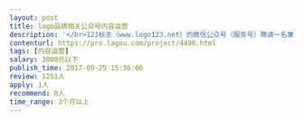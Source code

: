 ```yaml
---                
layout: post       
title: logo品牌相关公众号内容运营           
description: '</br>123标志（www.logo123.net）的微信公众号（服务号）聘请一名兼职内容运营。在家工作， 主要是收集整理一些与中小企业品牌建设，logo设计相关的行业干货文章以每周2篇的频率推送公众号。报酬2400元/月。希望有公众号运营经验的个人长期合作。希望你：</br>* 熟悉了解logo设计行业。 </br>* 丰富的公众号运营经验</br>* 推送文章不需要100%原创，对合适的内容收集整理后进行二次创作。</br>* 文章内容有趣，让读者有所收获</br>'     
contenturl: https://pro.lagou.com/project/4496.html      
tags: [内容运营]            
salary: 3000元以下          
publish_time: 2017-09-25 15:36:06         
review: 1251人                   
apply: 1人                   
recommend: 0人                   
time_range: 3个月以上              
---                 
```

